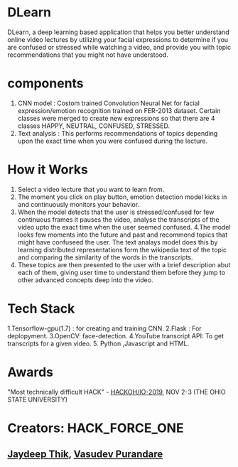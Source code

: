 # DLearn
DLearn, a deep learning based application that helps you better understand online video lectures by utilizing your facial expressions to determine if you are confused or stressed while watching a video, and provide you with topic recommendations that you might not have understood.

# components
1. CNN model : Costom trained Convolution Neural Net for facial expression/emotion recognition trained on FER-2013 dataset. Certain classes were merged to create new expressions so that there are 4 classes HAPPY, NEUTRAL, CONFUSED, STRESSED.
2. Text analysis : This performs recommendations of topics depending upon the exact time when you were confused during the lecture.

# How it Works
1. Select a video lecture that you want to learn from.
2. The moment you click on play button, emotion detection model kicks in and continuously monitors your behavior.
3. When the model detects that the user is stressed/confused for few continuous frames it pauses the video, analyse the transcripts of the video upto the exact time when the user seemed confused.
4.The model looks few moments into the future and past and recommend topics that might have confuseed the user. The text analays model does this by learning distributed representations form the wikipedia text of the topic and comparing the similarity of the words in the transcripts.
5. These topics are then presented to the user with a brief description abut each of them, giving user time to understand them before they jump to other advanced concepts deep into the video.

# Tech Stack
1.Tensorflow-gpu(1.7) : for creating and training CNN.
2.Flask : For deplopyment.
3.OpenCV: face-detection.
4.YouTube transcript API: To get transcripts for a given video.
5. Python ,Javascript and HTML.

# Awards
"Most technically difficult HACK" - [HACKOH/IO-2019](https://hack.osu.edu/2019/#about), NOV 2-3 (THE OHIO STATE UNIVERSITY)

# Creators: HACK_FORCE_ONE
## [Jaydeep Thik](https://www.linkedin.com/in/jaydeep-thik-7a524b12a/ "Jaydeep's LinkedIn"), [Vasudev Purandare](https://www.linkedin.com/in/vasudev-purandare/ "Vasudev's LinkedIn")
